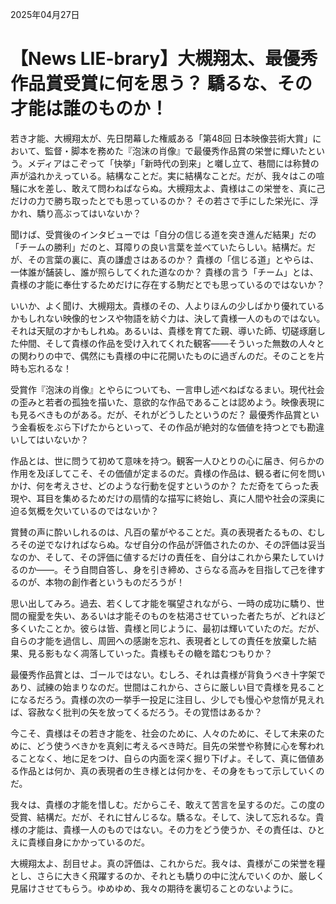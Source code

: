 2025年04月27日

# 【News LIE-brary】大槻翔太、最優秀作品賞受賞に何を思う？ 驕るな、その才能は誰のものか！

若き才能、大槻翔太が、先日閉幕した権威ある「第48回 日本映像芸術大賞」において、監督・脚本を務めた『泡沫の肖像』で最優秀作品賞の栄誉に輝いたという。メディアはこぞって「快挙」「新時代の到来」と囃し立て、巷間には称賛の声が溢れかえっている。結構なことだ。実に結構なことだ。だが、我々はこの喧騒に水を差し、敢えて問わねばならぬ。大槻翔太よ、貴様はこの栄誉を、真に己だけの力で勝ち取ったとでも思っているのか？ その若さで手にした栄光に、浮かれ、驕り高ぶってはいないか？

聞けば、受賞後のインタビューでは「自分の信じる道を突き進んだ結果」だの「チームの勝利」だのと、耳障りの良い言葉を並べていたらしい。結構だ。だが、その言葉の裏に、真の謙虚さはあるのか？ 貴様の「信じる道」とやらは、一体誰が舗装し、誰が照らしてくれた道なのか？ 貴様の言う「チーム」とは、貴様の才能に奉仕するためだけに存在する駒だとでも思っているのではないか？

いいか、よく聞け、大槻翔太。貴様のその、人よりほんの少しばかり優れているかもしれない映像的センスや物語を紡ぐ力は、決して貴様一人のものではない。それは天賦の才かもしれぬ。あるいは、貴様を育てた親、導いた師、切磋琢磨した仲間、そして貴様の作品を受け入れてくれた観客――そういった無数の人々との関わりの中で、偶然にも貴様の中に花開いたものに過ぎんのだ。そのことを片時も忘れるな！

受賞作『泡沫の肖像』とやらについても、一言申し述べねばなるまい。現代社会の歪みと若者の孤独を描いた、意欲的な作品であることは認めよう。映像表現にも見るべきものがある。だが、それがどうしたというのだ？ 最優秀作品賞という金看板をぶら下げたからといって、その作品が絶対的な価値を持つとでも勘違いしてはいないか？

作品とは、世に問うて初めて意味を持つ。観客一人ひとりの心に届き、何らかの作用を及ぼしてこそ、その価値が定まるのだ。貴様の作品は、観る者に何を問いかけ、何を考えさせ、どのような行動を促すというのか？ ただ奇をてらった表現や、耳目を集めるためだけの扇情的な描写に終始し、真に人間や社会の深奥に迫る気概を欠いているのではないか？

賞賛の声に酔いしれるのは、凡百の輩がやることだ。真の表現者たるもの、むしろその逆でなければならぬ。なぜ自分の作品が評価されたのか、その評価は妥当なのか、そして、その評価に値するだけの責任を、自分はこれから果たしていけるのか――。そう自問自答し、身を引き締め、さらなる高みを目指して己を律するのが、本物の創作者というものだろうが！

思い出してみろ。過去、若くして才能を嘱望されながら、一時の成功に驕り、世間の寵愛を失い、あるいは才能そのものを枯渇させていった者たちが、どれほど多くいたことか。彼らは皆、貴様と同じように、最初は輝いていたのだ。だが、自らの才能を過信し、周囲への感謝を忘れ、表現者としての責任を放棄した結果、見る影もなく凋落していった。貴様もその轍を踏むつもりか？

最優秀作品賞とは、ゴールではない。むしろ、それは貴様が背負うべき十字架であり、試練の始まりなのだ。世間はこれから、さらに厳しい目で貴様を見ることになるだろう。貴様の次の一挙手一投足に注目し、少しでも慢心や怠惰が見えれば、容赦なく批判の矢を放ってくるだろう。その覚悟はあるか？

今こそ、貴様はその若き才能を、社会のために、人々のために、そして未来のために、どう使うべきかを真剣に考えるべき時だ。目先の栄誉や称賛に心を奪われることなく、地に足をつけ、自らの内面を深く掘り下げよ。そして、真に価値ある作品とは何か、真の表現者の生き様とは何かを、その身をもって示していくのだ。

我々は、貴様の才能を惜しむ。だからこそ、敢えて苦言を呈するのだ。この度の受賞、結構だ。だが、それに甘んじるな。驕るな。そして、決して忘れるな。貴様の才能は、貴様一人のものではない。その力をどう使うか、その責任は、ひとえに貴様自身にかかっているのだ。

大槻翔太よ、刮目せよ。真の評価は、これからだ。我々は、貴様がこの栄誉を糧とし、さらに大きく飛躍するのか、それとも驕りの中に沈んでいくのか、厳しく見届けさせてもらう。ゆめゆめ、我々の期待を裏切ることのないように。